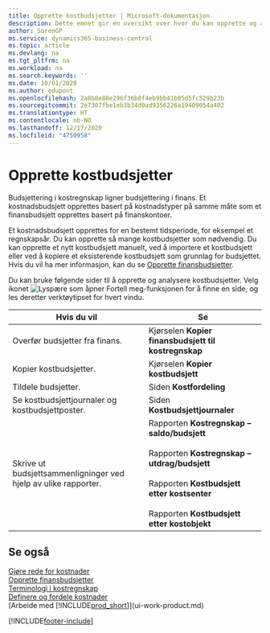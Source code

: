 ```yaml
---
title: Opprette kostbudsjetter | Microsoft-dokumentasjon
description: Dette emnet gir en oversikt over hvor du kan opprette og analysere kostbudsjetter.
author: SorenGP
ms.service: dynamics365-business-central
ms.topic: article
ms.devlang: na
ms.tgt_pltfrm: na
ms.workload: na
ms.search.keywords: ''
ms.date: 10/01/2020
ms.author: edupont
ms.openlocfilehash: 2a8b8e88e296f36b8f4eb9bb41b05d5fc529b23b
ms.sourcegitcommit: 2e7307fbe1eb3b34d0ad9356226a19409054a402
ms.translationtype: HT
ms.contentlocale: nb-NO
ms.lasthandoff: 12/17/2020
ms.locfileid: "4750958"
---
```

# <a name="creating-cost-budgets"></a>Opprette kostbudsjetter
Budsjettering i kostregnskap ligner budsjettering i finans. Et kostnadsbudsjett opprettes basert på kostnadstyper på samme måte som et finansbudsjett opprettes basert på finanskontoer.  

Et kostnadsbudsjett opprettes for en bestemt tidsperiode, for eksempel et regnskapsår. Du kan opprette så mange kostbudsjetter som nødvendig. Du kan opprette et nytt kostbudsjett manuelt, ved å importere et kostbudsjett eller ved å kopiere et eksisterende kostbudsjett som grunnlag for budsjettet. Hvis du vil ha mer informasjon, kan du se [Opprette finansbudsjetter](finance-how-create-budgets.md).

Du kan bruke følgende sider til å opprette og analysere kostbudsjetter. Velg ikonet ![Lyspære som åpner Fortell meg-funksjonen](media/ui-search/search_small.png "Fortell hva du vil gjøre") for å finne en side, og les deretter verktøytipset for hvert vindu.

|Hvis du vil|Se|  
|--------|---------|  
|Overfør budsjetter fra finans.|Kjørselen **Kopier finansbudsjett til kostregnskap**|  
|Kopier kostbudsjetter.|Kjørselen **Kopier kostbudsjett**|  
|Tildele budsjetter.|Siden **Kostfordeling**|  
|Se kostbudsjettjournaler og kostbudsjettposter.|Siden **Kostbudsjettjournaler**|  
|Skrive ut budsjettsammenligninger ved hjelp av ulike rapporter.|Rapporten **Kostregnskap – saldo/budsjett**<br /><br /> Rapporten **Kostregnskap – utdrag/budsjett**<br /><br /> Rapporten **Kostbudsjett etter kostsenter**<br /><br /> Rapporten **Kostbudsjett etter kostobjekt**|  

## <a name="see-also"></a>Se også  
[Gjøre rede for kostnader](finance-manage-cost-accounting.md)  
[Opprette finansbudsjetter](finance-how-create-budgets.md)  
[Terminologi i kostregnskap](finance-terminology-in-cost-accounting.md)   
[Definere og fordele kostnader](finance-define-and-allocate-costs.md)  
[Arbeide med [!INCLUDE[prod_short](includes/prod_short.md)]](ui-work-product.md)


[!INCLUDE[footer-include](includes/footer-banner.md)]